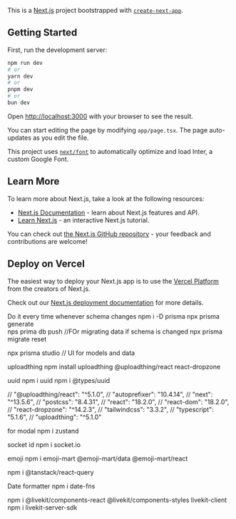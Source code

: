 This is a [Next.js](https://nextjs.org/) project bootstrapped with [`create-next-app`](https://github.com/vercel/next.js/tree/canary/packages/create-next-app).

## Getting Started

First, run the development server:

```bash
npm run dev
# or
yarn dev
# or
pnpm dev
# or
bun dev
```

Open [http://localhost:3000](http://localhost:3000) with your browser to see the result.

You can start editing the page by modifying `app/page.tsx`. The page auto-updates as you edit the file.

This project uses [`next/font`](https://nextjs.org/docs/basic-features/font-optimization) to automatically optimize and load Inter, a custom Google Font.

## Learn More

To learn more about Next.js, take a look at the following resources:

- [Next.js Documentation](https://nextjs.org/docs) - learn about Next.js features and API.
- [Learn Next.js](https://nextjs.org/learn) - an interactive Next.js tutorial.

You can check out [the Next.js GitHub repository](https://github.com/vercel/next.js/) - your feedback and contributions are welcome!

## Deploy on Vercel

The easiest way to deploy your Next.js app is to use the [Vercel Platform](https://vercel.com/new?utm_medium=default-template&filter=next.js&utm_source=create-next-app&utm_campaign=create-next-app-readme) from the creators of Next.js.

Check out our [Next.js deployment documentation](https://nextjs.org/docs/deployment) for more details.

Do it every time whenever schema changes
npm i -D prisma
npx prisma generate  
nps prima db push
//FOr migrating data if schema is changed
npx prisma migrate reset

npx prisma studio // UI for models and data

uploadthing
npm install uploadthing @uploadthing/react react-dropzone

uuid
npm i uuid
npm i @types/uuid

// "@uploadthing/react": "^5.1.0",
// "autoprefixer": "10.4.14",
// "next": "^13.5.6",
// "postcss": "8.4.31",
// "react": "18.2.0",
// "react-dom": "18.2.0",
// "react-dropzone": "^14.2.3",
// "tailwindcss": "3.3.2",
// "typescript": "5.1.6",
// "uploadthing": "^5.1.0"

for modal 
 npm i zustand

socket id
npm i socket.io

emoji
npm i emoji-mart @emoji-mart/data @emoji-mart/react

npm i @tanstack/react-query

Date formatter
npm i date-fns

npm i @livekit/components-react @livekit/components-styles livekit-client
 npm i livekit-server-sdk